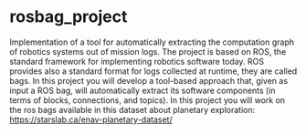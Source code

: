 # rosbag_project

Implementation of a tool for automatically extracting the computation graph of robotics systems out of mission logs. The project is based on ROS, the standard framework for implementing robotics software today. ROS provides also a standard format for logs collected at runtime, they are called bags. In this project you will develop a tool-based approach that, given as input a ROS bag, will automatically extract its software components (in terms of blocks, connections, and topics). In this project you will work on the ros bags available in this dataset about planetary exploration:  https://starslab.ca/enav-planetary-dataset/
